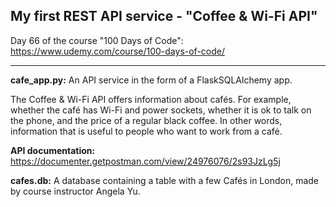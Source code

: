 ## My first REST API service - "Coffee & Wi-Fi API"

Day 66 of the course "100 Days of Code": https://www.udemy.com/course/100-days-of-code/

---

**cafe_app.py:** 
An API service in the form of a FlaskSQLAlchemy app.

The Coffee & Wi-Fi API offers information about cafés. For example, whether the café 
has Wi-Fi and power sockets, whether it is ok to talk on the phone, and the price of a 
regular black coffee. In other words, information that is useful to people who want 
to work from a café.

**API documentation:** 
https://documenter.getpostman.com/view/24976076/2s93JzLg5j

**cafes.db:** 
A database containing a table with a few Cafés in London, 
made by course instructor Angela Yu.
